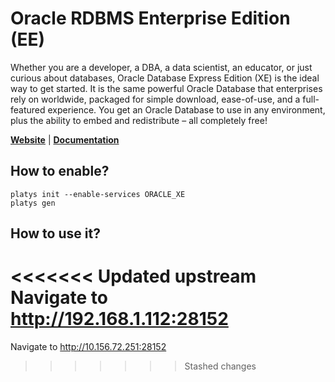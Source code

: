# Oracle RDBMS Enterprise Edition (EE)

Whether you are a developer, a DBA, a data scientist, an educator, or just curious about databases, Oracle Database Express Edition (XE) is the ideal way to get started. It is the same powerful Oracle Database that enterprises rely on worldwide, packaged for simple download, ease-of-use, and a full-featured experience. You get an Oracle Database to use in any environment, plus the ability to embed and redistribute – all completely free!  

**[Website](https://www.oracle.com/database/technologies/appdev/xe.html)** | **[Documentation](https://www.oracle.com/database/technologies/appdev/xe/quickstart.html)** 

## How to enable?

```
platys init --enable-services ORACLE_XE
platys gen
```

## How to use it?

<<<<<<< Updated upstream
Navigate to <http://192.168.1.112:28152>
=======
Navigate to <http://10.156.72.251:28152>
>>>>>>> Stashed changes
